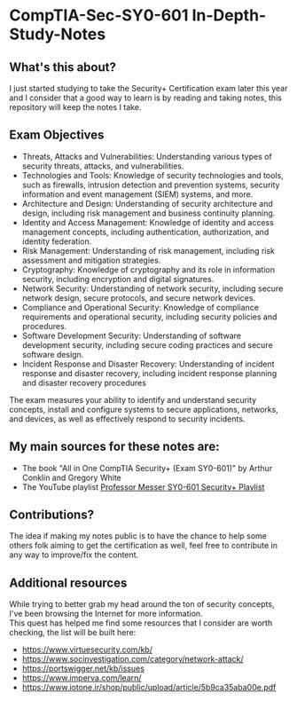 # CompTIA-Sec-SY0-601 In-Depth-Study-Notes

## What's this about?
I just started studying to take the Security+ Certification exam later this year and I consider that a good way to learn is by reading and taking notes, this repository will keep the notes I take.  

## Exam Objectives
* Threats, Attacks and Vulnerabilities: Understanding various types of security threats, attacks, and vulnerabilities.
* Technologies and Tools: Knowledge of security technologies and tools, such as firewalls, intrusion detection and prevention systems, security information and event management (SIEM) systems, and more.
* Architecture and Design: Understanding of security architecture and design, including risk management and business continuity planning.
* Identity and Access Management: Knowledge of identity and access management concepts, including authentication, authorization, and identity federation.
* Risk Management: Understanding of risk management, including risk assessment and mitigation strategies.
* Cryptography: Knowledge of cryptography and its role in information security, including encryption and digital signatures.
* Network Security: Understanding of network security, including secure network design, secure protocols, and secure network devices.
* Compliance and Operational Security: Knowledge of compliance requirements and operational security, including security policies and procedures.
* Software Development Security: Understanding of software development security, including secure coding practices and secure software design.
* Incident Response and Disaster Recovery: Understanding of incident response and disaster recovery, including incident response planning and disaster recovery procedures

The exam measures your ability to identify and understand security concepts, install and configure systems to secure applications, networks, and devices, as well as effectively respond to security incidents.

## My main sources for these notes are:   
* The book "All in One CompTIA Security+ (Exam SY0-601)" by Arthur Conklin and Gregory White
* The YouTube playlist [Professor Messer SY0-601 Security+ Playlist](https://www.youtube.com/watch?v=9NE33fpQuw8&list=PLG49S3nxzAnkL2ulFS3132mOVKuzzBxA8)

## Contributions?
The idea if making my notes public is to have the chance to help some others folk aiming to get the certification as well, feel free to contribute in any way to improve/fix the content.

## Additional resources

While trying to better grab my head around the ton of security concepts, I've been browsing the Internet for more information.  
This quest has helped me find some resources that I consider are worth checking, the list will be built here:

* https://www.virtuesecurity.com/kb/
* https://www.socinvestigation.com/category/network-attack/
* https://portswigger.net/kb/issues
* https://www.imperva.com/learn/
* https://www.iotone.ir/shop/public/upload/article/5b9ca35aba00e.pdf
